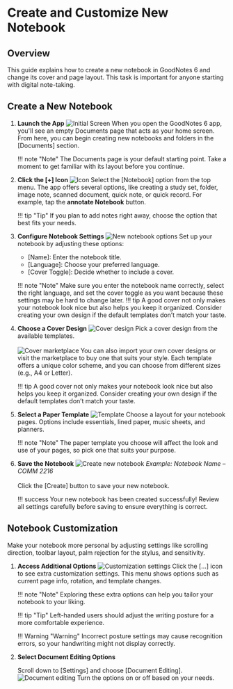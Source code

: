
# Create and Customize New Notebook

## Overview
This guide explains how to create a new notebook in GoodNotes 6 and change its cover and page layout. This task is important for anyone starting with digital note-taking.

## Create a New Notebook

1. **Launch the App**
![Initial Screen](./assets/notebook/documents-view.jpg)
   When you open the GoodNotes 6 app, you'll see an empty Documents page that acts as your home screen. From here, you can begin creating new notebooks and folders in the [Documents] section.

    !!! note "Note"
        The Documents page is your default starting point. Take a moment to get familiar with its layout before you continue.

2. **Click the [+] Icon**
![Icon](./assets/notebook/newnotebook-option-selection.png)
   Select the [Notebook] option from the top menu. The app offers several options, like creating a study set, folder, image note, scanned document, quick note, or quick record. For example, tap the **annotate Notebook** button.


    !!! tip "Tip"
        If you plan to add notes right away, choose the option that best fits your needs.

3. **Configure Notebook Settings**
![New notebook options](./assets/notebook/new_notebook_name.png)
   Set up your notebook by adjusting these options:
      - [Name]: Enter the notebook title.
      - [Language]: Choose your preferred language.
      - [Cover Toggle]: Decide whether to include a cover.


    !!! note "Note"
        Make sure you enter the notebook name correctly, select the right language, and set the cover toggle as you want because these settings may be hard to change later.
    !!! tip
        A good cover not only makes your notebook look nice but also helps you keep it organized. Consider creating your own design if the default templates don’t match your taste.

4. **Choose a Cover Design**
    ![Cover design](./assets/notebook/cover-design.jpg)
   Pick a cover design from the available templates.<br><br>
   ![Cover marketplace](./assets/notebook/cover-marketplace.jpg)
   You can also import your own cover designs or visit the marketplace to buy one that suits your style. Each template offers a unique color scheme, and you can choose from different sizes (e.g., A4 or Letter).


    !!! tip
        A good cover not only makes your notebook look nice but also helps you keep it organized. Consider creating your own design if the default templates don’t match your taste.


5. **Select a Paper Template**
![Template](./assets/notebook/paper-template.jpg)
   Choose a layout for your notebook pages. Options include essentials, lined paper, music sheets, and planners.


    !!! note "Note"
        The paper template you choose will affect the look and use of your pages, so pick one that suits your purpose.


6. **Save the Notebook**
![Create new notebook](./assets/notebook/create_new_notebook.png)
*Example: Notebook Name – COMM 2216*<br><br>
Click the [Create] button to save your new notebook.

    !!! success
        Your new notebook has been created successfully! Review all settings carefully before saving to ensure everything is correct.


## Notebook Customization

Make your notebook more personal by adjusting settings like scrolling direction, toolbar layout, palm rejection for the stylus, and sensitivity.

1. **Access Additional Options**
![Customization settings](./assets/notebook/notebook_customiation_settings.png)
   Click the [...] icon to see extra customization settings. This menu shows options such as current page info, rotation, and template changes.


    !!! note "Note"
        Exploring these extra options can help you tailor your notebook to your liking.

    !!! tip "Tip"
        Left-handed users should adjust the writing posture for a more comfortable experience.

    !!! Warning "Warning"
        Incorrect posture settings may cause recognition errors, so your handwriting might not display correctly.
        

2. **Select Document Editing Options**

   Scroll down to [Settings] and choose [Document Editing]. 
   ![Document editing](./assets/notebook/document_editing_options.png)
   Turn the options on or off based on your needs.
